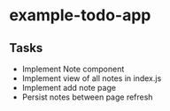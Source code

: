 # example-todo-app

## Tasks

- Implement Note component
- Implement view of all notes in index.js
- Implement add note page
- Persist notes between page refresh
